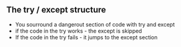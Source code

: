 ## The try / except structure
* You sourround a dangerout section of code with try and except
* if the code in the try works - the except is skipped
* If the code in the try fails - it jumps to the except section
